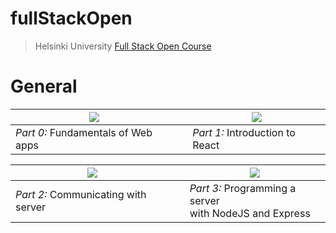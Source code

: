 # fullStackOpen

>Helsinki University [Full Stack Open Course](https://fullstackopen.com/en/)
 
# General

| [![](https://i.ibb.co/YyfqKkg/part0.jpg)](https://github.com/EGRrqq/fullStackOpen/tree/main/part0) |     | [![](https://i.ibb.co/GFMG4qC/part1.jpg)](https://github.com/EGRrqq/fullStackOpen/tree/main/part1) |      
|----------------------------------------------------------------------------------------------------|-----|----------------------------------------------------------------------------------------------------|      
| *Part 0:* Fundamentals of Web apps                                                                 |     | *Part 1:* Introduction to React                                                                    | 

| [![](https://i.ibb.co/q9CQTfC/part2.jpg)](https://github.com/EGRrqq/fullStackOpen/tree/main/part2) |     | [![](https://i.ibb.co/9yXMvyY/part3.jpg)](https://github.com/EGRrqq/fullStackOpen/tree/main/part3) |      
|----------------------------------------------------------------------------------------------------|-----|----------------------------------------------------------------------------------------------------|  
| *Part 2:* Communicating with server                                                                |     | *Part 3:* Programming a server <br/>with NodeJS and Express                                        | 


